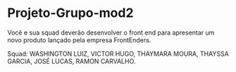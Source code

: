 # Projeto-Grupo-mod2
 Você e sua squad deverão desenvolver o front end para apresentar um novo produto lançado pela empresa FrontEnders.
 
 
 Squad: WASHINGTON LUIZ, VICTOR HUGO, THAYMARA MOURA, THAYSSA GARCIA, JOSÉ LUCAS, RAMON CARVALHO.
